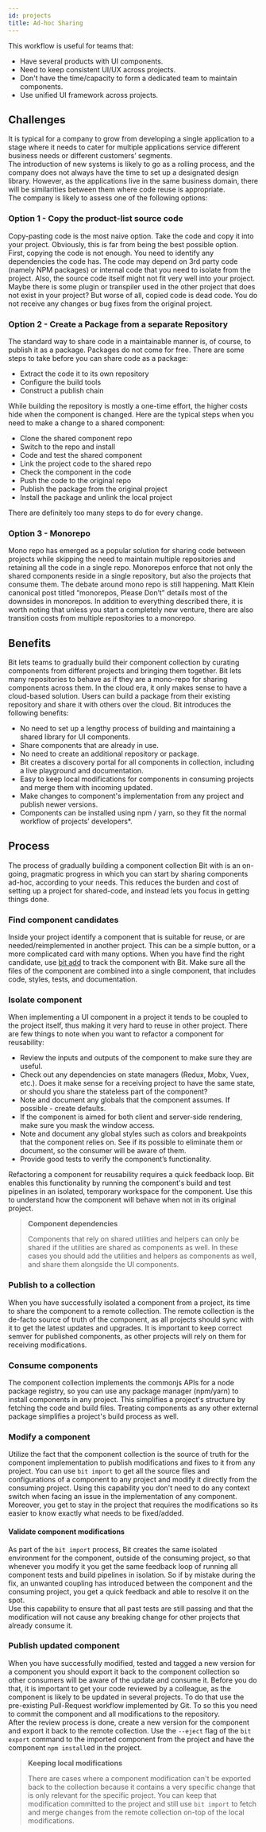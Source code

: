 ```yaml
---
id: projects
title: Ad-hoc Sharing
---
```


This workflow is useful for teams that:

- Have several products with UI components.
- Need to keep consistent UI/UX across projects.
- Don't have the time/capacity to form a dedicated team to maintain components.
- Use unified UI framework across projects.

## Challenges

It is typical for a company to grow from developing a single application to a stage where it needs to cater for multiple applications service different business needs or different customers’ segments.  
The introduction of new systems is likely to go as a rolling process, and the company does not always have the time to set up a designated design library. However, as the applications live in the same business domain, there will be similarities between them where code reuse is appropriate.  
The company is likely to assess one of the following options:  

### Option 1 - Copy the product-list source code

Copy-pasting code is the most naive option. Take the code and copy it into your project. Obviously, this is far from being the best possible option.  
First, copying the code is not enough. You need to identify any dependencies the code has. The code may depend on 3rd party code (namely NPM packages) or internal code that you need to isolate from the project.
Also, the source code itself might not fit very well into your project. Maybe there is some plugin or transpiler used in the other project that does not exist in your project?
But worse of all, copied code is dead code. You do not receive any changes or bug fixes from the original project.

### Option 2 - Create a Package from a separate Repository

The standard way to share code in a maintainable manner is, of course, to publish it as a package. Packages do not come for free. There are some steps to take before you can share code as a package:

- Extract the code it to its own repository
- Configure the build tools
- Construct a publish chain

While building the repository is mostly a one-time effort, the higher costs hide when the component is changed. Here are the typical steps when you need to make a change to a shared component:

- Clone the shared component repo
- Switch to the repo and install
- Code and test the shared component
- Link the project code to the shared repo
- Check the component in the code
- Push the code to the original repo
- Publish the package from the original project
- Install the package and unlink the local project

There are definitely too many steps to do for every change.

### Option 3 - Monorepo

Mono repo has emerged as a popular solution for sharing code between projects while skipping the need to maintain multiple repositories and retaining all the code in a single repo. Monorepos enforce that not only the shared components reside in a single repository, but also the projects that consume them.
The debate around mono repo is still happening. Matt Klein canonical post titled “monorepos, Please Don’t” details most of the downsides in monorepos.
In addition to everything described there, it is worth noting that unless you start a completely new venture, there are also transition costs from multiple repositories to a monorepo.

## Benefits

Bit lets teams to gradually build their component collection by curating components from different projects and bringing them together. Bit lets many repositories to behave as if they are a mono-repo for sharing components across them. In the cloud era, it only makes sense to have a cloud-based solution. Users can build a package from their existing repository and share it with others over the cloud.
Bit introduces the following benefits:

- No need to set up a lengthy process of building and maintaining a shared library for UI components.
- Share components that are already in use.
- No need to create an additional repository or package.
- Bit creates a discovery portal for all components in collection, including a live playground and documentation.
- Easy to keep local modifications for components in consuming projects and merge them with incoming updated.
- Make changes to component's implementation from any project and publish newer versions.
- Components can be installed using npm / yarn, so they fit the normal workflow of projects’ developers*.

## Process

The process of gradually building a component collection Bit with is an on-going, pragmatic progress in which you can start by sharing components ad-hoc, according to your needs. This reduces the burden and cost of setting up a project for shared-code, and instead lets you focus in getting things done.

### Find component candidates

Inside your project identify a component that is suitable for reuse, or are needed/reimplemented in another project. This can be a simple button, or a more complicated card with many options. When you have find the right candidate, use [bit add](/docs/tracking...) to track the component with Bit. Make sure all the files of the component are combined into a single component, that includes code, styles, tests, and documentation.

### Isolate component

When implementing a UI component in a project it tends to be coupled to the project itself, thus making it very hard to reuse in other project. There are few things to note when you want to refactor a component for reusability:

- Review the inputs and outputs of the component to make sure they are useful.
- Check out any dependencies on state managers (Redux, Mobx, Vuex, etc.). Does it make sense for a receiving project to have the same state, or should you share the stateless part of the component?
- Note and document any globals that the component assumes. If possible - create defaults.
- If the component is aimed for both client and server-side rendering, make sure you mask the window access.
- Note and document any global styles such as colors and breakpoints that the component relies on. See if its possible to eliminate them or document, so the consumer will be aware of them.
- Provide good tests to verify the component’s functionality.

Refactoring a component for reusability requires a quick feedback loop. Bit enables this functionality by running the component's build and test pipelines in an isolated, temporary workspace for the component. Use this to understand how the component will behave when not in its original project.

> **Component dependencies**
>
> Components that rely on shared utilities and helpers can only be shared if the utilities are shared as components as well. In these cases you should add the utilities and helpers as components as well, and share them alongside the UI components.

### Publish to a collection

When you have successfully isolated a component from a project, its time to share the component to a remote collection. The remote collection is the de-facto source of truth of the component, as all projects should sync with it to get the latest updates and upgrades. It is important to keep correct semver for published components, as other projects will rely on them for receiving modifications.

### Consume components

The component collection implements the commonjs APIs for a node package registry, so you can use any package manager (npm/yarn) to install components in any project. This simplifies a project's structure by fetching the code and build files. Treating components as any other external package simplifies a project's build process as well.

### Modify a component

Utilize the fact that the component collection is the source of truth for the component implementation to publish modifications and fixes to it from any project. You can use `bit import` to get all the source files and configurations of a component to any project and modify it directly from the consuming project. Using this capability you don't need to do any context switch when facing an issue in the implementation of any component. Moreover, you get to stay in the project that requires the modifications so its easier to know exactly what needs to be fixed/added.

#### Validate component modifications

As part of the `bit import` process, Bit creates the same isolated environment for the component, outside of the consuming project, so that whenever you modify it you get the same feedback loop of running all component tests and build pipelines in isolation. So if by mistake during the fix, an unwanted coupling has introduced between the component and the consuming project, you get a quick feedback and able to resolve it on the spot.  
Use this capability to ensure that all past tests are still passing and that the modification will not cause any breaking change for other projects that already consume it.

### Publish updated component

When you have successfully modified, tested and tagged a new version for a component you should export it back to the component collection so other consumers will be aware of the update and consume it. Before you do that, it is important to get your code reviewed by a colleague, as the component is likely to be updated in several projects. To do that use the pre-existing Pull-Request workflow implemented by Git. To so this you need to commit the component and all modifications to the repository.  
After the review process is done, create a new version for the component and export it back to the remote collection. Use the `--eject` flag of the `bit export` command to the imported component from the project and have the component `npm install`ed in the project.

> **Keeping local modifications**
>
> There are cases where a component modification can't be exported back to the collection because it contains a very specific change that is only relevant for the specific project. You can keep that modification committed to the project and still use `bit import` to fetch and merge changes from the remote collection on-top of the local modifications.
